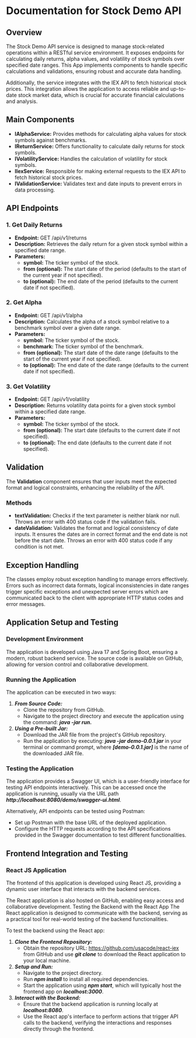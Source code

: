 # Documentation for Stock Demo API

## Overview
The Stock Demo API service is designed to manage stock-related operations within a RESTful service environment. It exposes endpoints for calculating daily returns, alpha values, and volatility of stock symbols over specified date ranges. This App implements components to handle specific calculations and validations, ensuring robust and accurate data handling.

Additionally, the service integrates with the IEX API to fetch historical stock prices. This integration allows the application to access reliable and up-to-date stock market data, which is crucial for accurate financial calculations and analysis.
## Main Components
- **IAlphaService:** Provides methods for calculating alpha values for stock symbols against benchmarks.
- **IReturnService:** Offers functionality to calculate daily returns for stock symbols.
- **IVolatilityService:** Handles the calculation of volatility for stock symbols.
- **IIexService:** Responsible for making external requests to the IEX API to fetch historical stock prices.
- **IValidationService:** Validates text and date inputs to prevent errors in data processing.

## API Endpoints
### 1. Get Daily Returns
   - **Endpoint:** GET /api/v1/returns
   - **Description:** Retrieves the daily return for a given stock symbol within a specified date range.
   - **Parameters:**
     - **symbol:** The ticker symbol of the stock.
     - **from (optional):** The start date of the period (defaults to the start of the current year if not specified).
     - **to (optional):** The end date of the period (defaults to the current date if not specified).
### 2. Get Alpha
   - **Endpoint:** GET /api/v1/alpha
   - **Description:** Calculates the alpha of a stock symbol relative to a benchmark symbol over a given date range.
   - **Parameters:**
      - **symbol:** The ticker symbol of the stock.
      - **benchmark:** The ticker symbol of the benchmark.
      - **from (optional):** The start date of the date range (defaults to the start of the current year if not specified).
      - **to (optional):** The end date of the date range (defaults to the current date if not specified).
### 3. Get Volatility
   - **Endpoint:** GET /api/v1/volatility
   - **Description:** Returns volatility data points for a given stock symbol within a specified date range.
   - **Parameters:**
      - **symbol:** The ticker symbol of the stock.
      - **from (optional):** The start date (defaults to the current date if not specified).
      - **to (optional):** The end date (defaults to the current date if not specified).

## Validation
The **Validation** component ensures that user inputs meet the expected format and logical constraints, enhancing the reliability of the API.
### Methods
- **textValidation:** Checks if the text parameter is neither blank nor null. Throws an error with 400 status code if the validation fails.
- **dateValidation:** Validates the format and logical consistency of date inputs. It ensures the dates are in correct format and the end date is not before the start date. Throws an error with 400 status code if any condition is not met.
## Exception Handling
The classes employ robust exception handling to manage errors effectively. Errors such as incorrect data formats, logical inconsistencies in date ranges trigger specific exceptions and unexpected server errors which are communicated back to the client with appropriate HTTP status codes and error messages.

## Application Setup and Testing
### Development Environment
The application is developed using Java 17 and Spring Boot, ensuring a modern, robust backend service. The source code is available on GitHub, allowing for version control and collaborative development.
### Running the Application
The application can be executed in two ways:
1. ***From Source Code:***
   - Clone the repository from GitHub.
   - Navigate to the project directory and execute the application using the command: ***java -jar run.***
2. ***Using a Pre-built Jar:***
   - Download the JAR file from the project's GitHub repository.
   - Run the application by executing: ***java -jar demo-0.0.1.jar***  in your terminal or command prompt, where ***[demo-0.0.1.jar]*** is the name of the downloaded JAR file.
### Testing the Application
The application provides a Swagger UI, which is a user-friendly interface for testing API endpoints interactively. This can be accessed once the application is running, usually via the URL path ***http://localhost:8080/demo/swagger-ui.html***.

Alternatively, API endpoints can be tested using Postman:

  - Set up Postman with the base URL of the deployed application.
  - Configure the HTTP requests according to the API specifications provided in the Swagger documentation to test different functionalities.
## Frontend Integration and Testing
### React JS Application
The frontend of this application is developed using React JS, providing a dynamic user interface that interacts with the backend services. 

The React application is also hosted on GitHub, enabling easy access and collaborative development.
Testing the Backend with the React App
The React application is designed to communicate with the backend, serving as a practical tool for real-world testing of the backend functionalities.
  
To test the backend using the React app:
1. ***Clone the Frontend Repository:***
    - Obtain the repository URL: https://github.com/usacode/react-iex from GitHub and use ***git clone*** to download the React application to your local machine.
2. ***Setup and Run:***
    - Navigate to the project directory.
    - Run ***npm install*** to install all required dependencies.
    - Start the application using ***npm start***, which will typically host the frontend app on ***localhost:3000***.
3. ***Interact with the Backend:***
    - Ensure that the backend application is running locally at ***localhost:8080***.
    - Use the React app's interface to perform actions that trigger API calls to the backend, verifying the interactions and responses directly through the frontend.

